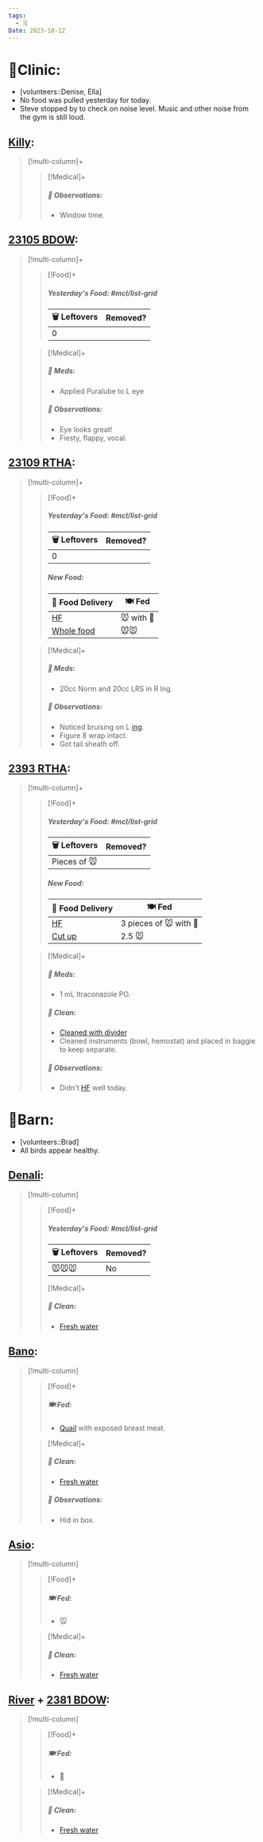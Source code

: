 ```yaml
---
tags:
  - 🗒️
Date: 2023-10-12
---
```


# 🏥Clinic:
- [volunteers::Denise, Ella]
- No food was pulled yesterday for today.
- Steve stopped by to check on noise level. Music and other noise from the gym is still loud.

## [Killy](../RARE%20Birds/Ed%20Birds/Killy.md):
> [!multi-column]+
>
>> [!Medical]+
>> ##### 🔭 Observations:
>> - Window time.

## [23105 BDOW](../RARE%20Birds/23105%20BDOW.md):
> [!multi-column]+
>
>> [!Food]+
>> ##### Yesterday's Food: #mcl/list-grid
>> |🗑️ Leftovers| Removed?
>> |---|---|
>>|0|
>
>> [!Medical]+
>> ##### 💊 Meds:
>> - Applied Puralube to L eye
>>
>> ##### 🔭 Observations:
>> - Eye looks great!
>> - Fiesty, flappy, vocal.

## [23109 RTHA](../RARE%20Birds/23109%20RTHA.md):
> [!multi-column]+
>
>> [!Food]+
>> ##### Yesterday's Food: #mcl/list-grid
>> |🗑️ Leftovers| Removed?
>> |---|---|
>>|0|
>>
>> ##### New Food:
>> |🚚 Food Delivery| 🍽️ Fed|
>> |---|---|
>>|[HF](../Admin/Codes/Handfed.md)|🐭 with 💊|
>>|[Whole food](../Admin/Codes/Whole%20food.md)|🐭🐭|
>
>> [!Medical]+
>> ##### 💊 Meds:
>> - 20cc Norm and 20cc LRS in R Ing.
>>
>> ##### 🔭 Observations:
>> - Noticed bruising on L [ing](../Admin/Codes/inguinals.md).
>> - Figure 8 wrap intact.
>> - Got tail sheath off.

## [2393 RTHA](../RARE%20Birds/2393%20RTHA.md):
> [!multi-column]+
>
>> [!Food]+
>> ##### Yesterday's Food: #mcl/list-grid
>> |🗑️ Leftovers| Removed?
>> |---|---|
>>|Pieces of 🐭|
>>
>> ##### New Food:
>> |🚚 Food Delivery| 🍽️ Fed|
>> |---|---|
>>|[HF](../Admin/Codes/Handfed.md)|3 pieces of 🐭 with 💊|
>>[Cut up](../Admin/Codes/Cut%20up.md)|2.5 🐭
>
>> [!Medical]+
>> ##### 💊 Meds:
>> - 1 mL Itraconazole PO.
>>
>>##### 🫧 Clean:
>> - [Cleaned with divider](../Admin/Codes/Cleaned%20with%20divider.md)
>> - Cleaned instruments (bowl, hemostat) and placed in baggie to keep separate.
>>
>> ##### 🔭 Observations:
>> - Didn't [HF](../Admin/Codes/Handfed.md) well today.

# 🏡Barn:
- [volunteers::Brad]
- All birds appear healthy.  

## [Denali](../RARE%20Birds/Ed%20Birds/Denali.md):
> [!multi-column]
>
>> [!Food]+
>> ##### Yesterday's Food: #mcl/list-grid
>> |🗑️ Leftovers| Removed?
>> |---|---|
>>|🐭🐭🐭|No
>>
>> [!Medical]+
>>##### 🫧 Clean:
>>- [Fresh water](../Admin/Codes/Fresh%20water.md)

## [Bano](../RARE%20Birds/Ed%20Birds/Bano.md):
> [!multi-column]
>
>> [!Food]+
>> ##### 🍽️ Fed:
>> - [Quail](../Admin/Codes/Food/Quail.md) with exposed breast meat.
>
>> [!Medical]+
>>##### 🫧 Clean:
>>- [Fresh water](../Admin/Codes/Fresh%20water.md)
>>
>> ##### 🔭 Observations:
>> - Hid in box.

## [Asio](../RARE%20Birds/Ed%20Birds/Asio.md):
> [!multi-column]
>
>> [!Food]+
>> ##### 🍽️ Fed:
>> - 🐭
>
>> [!Medical]+
>>##### 🫧 Clean:
>>- [Fresh water](../Admin/Codes/Fresh%20water.md)

## [River](../RARE%20Birds/Ed%20Birds/River.md) + [2381 BDOW](../RARE%20Birds/2381%20BDOW.md):
> [!multi-column]
>
>> [!Food]+
>> ##### 🍽️ Fed:
>> - 🐀
>
>> [!Medical]+
>>##### 🫧 Clean:
>>- [Fresh water](../Admin/Codes/Fresh%20water.md)

